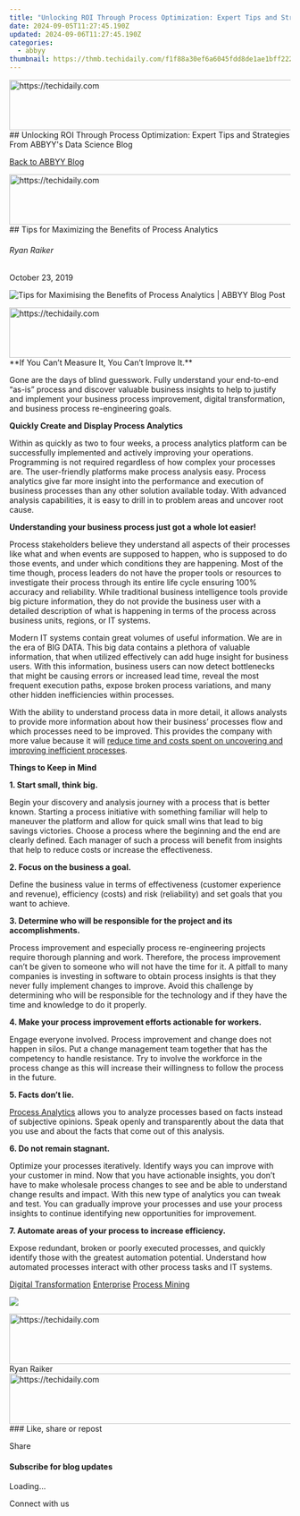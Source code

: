 ```yaml
---
title: "Unlocking ROI Through Process Optimization: Expert Tips and Strategies From ABBYY's Data Science Blog"
date: 2024-09-05T11:27:45.190Z
updated: 2024-09-06T11:27:45.190Z
categories:
  - abbyy
thumbnail: https://thmb.techidaily.com/f1f88a30ef6a6045fdd8de1ae1bff22298ec89fff91a1dcd9baaedda62548cb2.jpg
---
```


<!-- affiliate ads begin -->
<a href="https://unicoeye.pxf.io/c/5597632/2134247/18498" target="_top" id="2134247">
  <img src="//a.impactradius-go.com/display-ad/18498-2134247" border="0" alt="https://techidaily.com" width="728" height="90"/>
</a>
<img height="0" width="0" src="https://unicoeye.pxf.io/i/5597632/2134247/18498" style="position:absolute;visibility:hidden;" border="0" />
<!-- affiliate ads end -->
## Unlocking ROI Through Process Optimization: Expert Tips and Strategies From ABBYY's Data Science Blog

[Back to ABBYY Blog](https://tools.techidaily.com/abbyy/products/)

<!-- affiliate ads begin -->
<a href="https://ephamedtechinc.pxf.io/c/5597632/2137225/26400" target="_top" id="2137225">
  <img src="//a.impactradius-go.com/display-ad/26400-2137225" border="0" alt="https://techidaily.com" width="728" height="90"/>
</a>
<img height="0" width="0" src="https://ephamedtechinc.pxf.io/i/5597632/2137225/26400" style="position:absolute;visibility:hidden;" border="0" />
<!-- affiliate ads end -->
## Tips for Maximizing the Benefits of Process Analytics

###### Ryan Raiker

October 23, 2019

![Tips for Maximising the Benefits of Process Analytics | ABBYY Blog Post](https://static1.abbyy.com/abbyycommedia/25384/11157_smm_blog_tips-for-maximizing-the-benefits-of-process-analyticsblog.png) 

<!-- affiliate ads begin -->
<a href="https://appsumo.8odi.net/c/5597632/2130890/7443" target="_top" id="2130890">
  <img src="//a.impactradius-go.com/display-ad/7443-2130890" border="0" alt="https://techidaily.com" width="728" height="90"/>
</a>
<img height="0" width="0" src="https://appsumo.8odi.net/i/5597632/2130890/7443" style="position:absolute;visibility:hidden;" border="0" />
<!-- affiliate ads end -->
**If You Can’t Measure It, You Can’t Improve It.** 

Gone are the days of blind guesswork. Fully understand your end-to-end “as-is” process and discover valuable business insights to help to justify and implement your business process improvement, digital transformation, and business process re-engineering goals.

**Quickly Create and Display Process Analytics**

Within as quickly as two to four weeks, a process analytics platform can be successfully implemented and actively improving your operations. Programming is not required regardless of how complex your processes are. The user-friendly platforms make process analysis easy. Process analytics give far more insight into the performance and execution of business processes than any other solution available today. With advanced analysis capabilities, it is easy to drill in to problem areas and uncover root cause.

**Understanding your business process just got a whole lot easier!**

Process stakeholders believe they understand all aspects of their processes like what and when events are supposed to happen, who is supposed to do those events, and under which conditions they are happening. Most of the time though, process leaders do not have the proper tools or resources to investigate their process through its entire life cycle ensuring 100% accuracy and reliability. While traditional business intelligence tools provide big picture information, they do not provide the business user with a detailed description of what is happening in terms of the process across business units, regions, or IT systems.

Modern IT systems contain great volumes of useful information. We are in the era of BIG DATA. This big data contains a plethora of valuable information, that when utilized effectively can add huge insight for business users. With this information, business users can now detect bottlenecks that might be causing errors or increased lead time, reveal the most frequent execution paths, expose broken process variations, and many other hidden inefficiencies within processes.

With the ability to understand process data in more detail, it allows analysts to provide more information about how their business’ processes flow and which processes need to be improved. This provides the company with more value because it will [reduce time and costs spent on uncovering and improving inefficient processes](https://tools.techidaily.com/abbyy/products/).

**Things to Keep in Mind**

**1\. Start small, think big.**

Begin your discovery and analysis journey with a process that is better known. Starting a process initiative with something familiar will help to maneuver the platform and allow for quick small wins that lead to big savings victories. Choose a process where the beginning and the end are clearly defined. Each manager of such a process will benefit from insights that help to reduce costs or increase the effectiveness.

**2\. Focus on the business a goal.**

Define the business value in terms of effectiveness (customer experience and revenue), efficiency (costs) and risk (reliability) and set goals that you want to achieve.

**3\. Determine who will be responsible for the project and its accomplishments.**

Process improvement and especially process re-engineering projects require thorough planning and work. Therefore, the process improvement can’t be given to someone who will not have the time for it. A pitfall to many companies is investing in software to obtain process insights is that they never fully implement changes to improve. Avoid this challenge by determining who will be responsible for the technology and if they have the time and knowledge to do it properly.

**4\. Make your process improvement efforts actionable for workers.**

Engage everyone involved. Process improvement and change does not happen in silos. Put a change management team together that has the competency to handle resistance. Try to involve the workforce in the process change as this will increase their willingness to follow the process in the future.

**5\. Facts don’t lie.**

[Process Analytics](https://tools.techidaily.com/abbyy/products/) allows you to analyze processes based on facts instead of subjective opinions. Speak openly and transparently about the data that you use and about the facts that come out of this analysis.

**6\. Do not remain stagnant.**

Optimize your processes iteratively. Identify ways you can improve with your customer in mind. Now that you have actionable insights, you don’t have to make wholesale process changes to see and be able to understand change results and impact. With this new type of analytics you can tweak and test. You can gradually improve your processes and use your process insights to continue identifying new opportunities for improvement.

**7\. Automate areas of your process to increase efficiency.**

Expose redundant, broken or poorly executed processes, and quickly identify those with the greatest automation potential. Understand how automated processes interact with other process tasks and IT systems.

[Digital Transformation](https://tools.techidaily.com/abbyy/products/) [Enterprise](https://tools.techidaily.com/abbyy/products/) [Process Mining](https://tools.techidaily.com/abbyy/products/) 

![](https://static4.abbyy.com/abbyycommedia/35293/ryanraiker-110x110.png)

<!-- affiliate ads begin -->
<a href="https://ephamedtechinc.pxf.io/c/5597632/2130531/26400" target="_top" id="2130531">
  <img src="//a.impactradius-go.com/display-ad/26400-2130531" border="0" alt="https://techidaily.com" width="728" height="90"/>
</a>
<img height="0" width="0" src="https://ephamedtechinc.pxf.io/i/5597632/2130531/26400" style="position:absolute;visibility:hidden;" border="0" />
<!-- affiliate ads end -->
Ryan Raiker

<!-- affiliate ads begin -->
<a href="https://appsumo.8odi.net/c/5597632/2130870/7443" target="_top" id="2130870">
  <img src="//a.impactradius-go.com/display-ad/7443-2130870" border="0" alt="https://techidaily.com" width="728" height="90"/>
</a>
<img height="0" width="0" src="https://appsumo.8odi.net/i/5597632/2130870/7443" style="position:absolute;visibility:hidden;" border="0" />
<!-- affiliate ads end -->
### Like, share or repost

Share 

#### Subscribe for blog updates

Loading...

Connect with us

<ins class="adsbygoogle"
     style="display:block"
     data-ad-format="autorelaxed"
     data-ad-client="ca-pub-7571918770474297"
     data-ad-slot="1223367746"></ins>



<ins class="adsbygoogle"
     style="display:block"
     data-ad-client="ca-pub-7571918770474297"
     data-ad-slot="8358498916"
     data-ad-format="auto"
     data-full-width-responsive="true"></ins>


